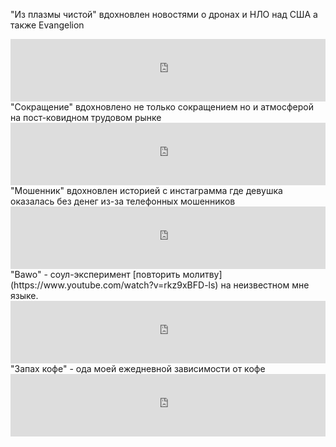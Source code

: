 "Из плазмы чистой" вдохновлен новостями о дронах и НЛО над США а также Evangelion
<iframe data-testid="embed-iframe" src="https://open.spotify.com/embed/track/7CS6SzgfDgGHV8gPXWdaHB?utm_source=generator" width="100%" height="100" frameBorder="0" allowfullscreen="" allow="autoplay; clipboard-write; encrypted-media; fullscreen; picture-in-picture" loading="lazy"></iframe>
"Сокращение" вдохновлено не только сокращением но и атмосферой на пост-ковидном трудовом рынке
<iframe data-testid="embed-iframe" src="https://open.spotify.com/embed/track/1zrSCPQEeJD7TJpOPW0Qkj?utm_source=generator" width="100%" height="100" frameBorder="0" allowfullscreen="" allow="autoplay; clipboard-write; encrypted-media; fullscreen; picture-in-picture" loading="lazy"></iframe>
"Мошенник" вдохновлен историей с инстаграмма где девушка оказалась без денег из-за телефонных мошенников
<iframe data-testid="embed-iframe" src="https://open.spotify.com/embed/track/2WetfBslvBVpPc8eSojlZv?utm_source=generator" width="100%" height="100" frameBorder="0" allowfullscreen="" allow="autoplay; clipboard-write; encrypted-media; fullscreen; picture-in-picture" loading="lazy"></iframe>
"Bawo" - соул-эксперимент [повторить молитву](https://www.youtube.com/watch?v=rkz9xBFD-ls) на неизвестном мне языке.
<iframe data-testid="embed-iframe" src="https://open.spotify.com/embed/track/6IjZEYTKIWBni8yFj6DZAQ?utm_source=generator" width="100%" height="100" frameBorder="0" allowfullscreen="" allow="autoplay; clipboard-write; encrypted-media; fullscreen; picture-in-picture" loading="lazy"></iframe>
"Запах кофе" - ода моей ежедневной зависимости от кофе
<iframe data-testid="embed-iframe" src="https://open.spotify.com/embed/track/3xXs3M6PxE8pWmUzVeBim1?utm_source=generator" width="100%" height="100" frameBorder="0" allowfullscreen="" allow="autoplay; clipboard-write; encrypted-media; fullscreen; picture-in-picture" loading="lazy"></iframe>
